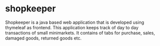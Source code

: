 # shopkeeper
Shopkeeper is a java based web application that is developed using thymeleaf as frontend.
This application keeps track of day to day transactions of small minimarkets.
It contains of tabs for purchase, sales, damaged goods, returned goods etc.
